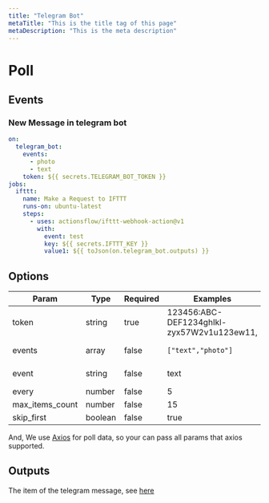 ```yaml
---
title: "Telegram Bot"
metaTitle: "This is the title tag of this page"
metaDescription: "This is the meta description"
---
```


# Poll

## Events

### New Message in telegram bot

```yaml
on:
  telegram_bot:
    events:
      - photo
      - text
    token: ${{ secrets.TELEGRAM_BOT_TOKEN }}
jobs:
  ifttt:
    name: Make a Request to IFTTT
    runs-on: ubuntu-latest
    steps:
      - uses: actionsflow/ifttt-webhook-action@v1
        with:
          event: test
          key: ${{ secrets.IFTTT_KEY }}
          value1: ${{ toJson(on.telegram_bot.outputs) }}
```

## Options

| Param           | Type    | Required | Examples                                   | Description                                                                                                                                                                                                                                                                                                                                                                                                                                                                                            | Default |
| --------------- | ------- | -------- | ------------------------------------------ | ------------------------------------------------------------------------------------------------------------------------------------------------------------------------------------------------------------------------------------------------------------------------------------------------------------------------------------------------------------------------------------------------------------------------------------------------------------------------------------------------------ | ------- |
| token           | string  | true     | 123456:ABC-DEF1234ghIkl-zyx57W2v1u123ew11, | telegram bot token                                                                                                                                                                                                                                                                                                                                                                                                                                                                                     |
| events          | array   | false    | `["text","photo"]`                         | telegram message type,if not provided, all message will trigger an action, allowed types: `text`,`animation`,`audio`,`channel_chat_created`,`contact`,`delete_chat_photo`,`dice`,`document`,`game`,`group_chat_created`,`invoice`,`left_chat_member`,`location`,`migrate_from_chat_id`,`migrate_to_chat_id`,`new_chat_members`,`new_chat_photo`,`new_chat_title`,`passport_data`,`photo`,`pinned_message`,`poll`,`sticker`,`successful_payment`,`supergroup_chat_created`,`video`,`video_note`,`voice` |         |
| event           | string  | false    | text                                       | telegram message type,if not provided, all message will trigger an action, allowed types: `text`,`animation`,`audio`,`channel_chat_created`,`contact`,`delete_chat_photo`,`dice`,`document`,`game`,`group_chat_created`,`invoice`,`left_chat_member`,`location`,`migrate_from_chat_id`,`migrate_to_chat_id`,`new_chat_members`,`new_chat_photo`,`new_chat_title`,`passport_data`,`photo`,`pinned_message`,`poll`,`sticker`,`successful_payment`,`supergroup_chat_created`,`video`,`video_note`,`voice` |         |
| every           | number  | false    | 5                                          | rss fetch interval, unit: minutes                                                                                                                                                                                                                                                                                                                                                                                                                                                                      | 5       |
| max_items_count | number  | false    | 15                                         | The items max length, default is none, it will response all feed items                                                                                                                                                                                                                                                                                                                                                                                                                                 |
| skip_first      | boolean | false    | true                                       | If should skip first fetch items                                                                                                                                                                                                                                                                                                                                                                                                                                                                       | false   |

And, We use [Axios](https://github.com/axios/axios) for poll data, so your can pass all params that axios supported.

## Outputs

The item of the telegram message, see [here](https://core.telegram.org/bots/api#message)
